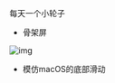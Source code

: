 每天一个小轮子

- 骨架屏

![img](https://github.com/hxh-ly/css-wheel/blob/main/image/skeleton.gif)

- 模仿macOS的底部滑动

